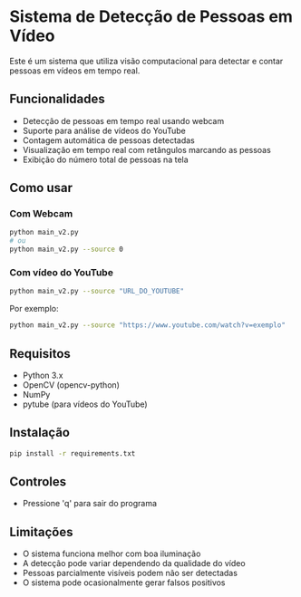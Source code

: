 # Sistema de Detecção de Pessoas em Vídeo

Este é um sistema que utiliza visão computacional para detectar e contar pessoas em vídeos em tempo real.

## Funcionalidades

- Detecção de pessoas em tempo real usando webcam
- Suporte para análise de vídeos do YouTube
- Contagem automática de pessoas detectadas
- Visualização em tempo real com retângulos marcando as pessoas
- Exibição do número total de pessoas na tela

## Como usar

### Com Webcam
```bash
python main_v2.py
# ou
python main_v2.py --source 0
```

### Com vídeo do YouTube
```bash
python main_v2.py --source "URL_DO_YOUTUBE"
```

Por exemplo:
```bash
python main_v2.py --source "https://www.youtube.com/watch?v=exemplo"
```

## Requisitos

- Python 3.x
- OpenCV (opencv-python)
- NumPy
- pytube (para vídeos do YouTube)

## Instalação

```bash
pip install -r requirements.txt
```

## Controles

- Pressione 'q' para sair do programa

## Limitações

- O sistema funciona melhor com boa iluminação
- A detecção pode variar dependendo da qualidade do vídeo
- Pessoas parcialmente visíveis podem não ser detectadas
- O sistema pode ocasionalmente gerar falsos positivos
